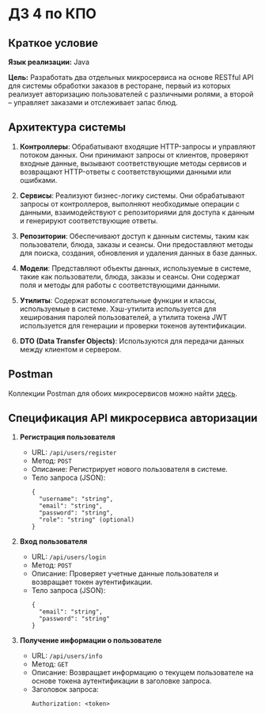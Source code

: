 # ДЗ 4 по КПО

## Краткое условие

**Язык реализации:** Java

**Цель:** Разработать два отдельных микросервиса на основе RESTful API для системы обработки заказов в ресторане, первый из которых реализует авторизацию пользователей с различными ролями, а второй – управляет заказами и отслеживает запас блюд.

## Архитектура системы

1. **Контроллеры**: Обрабатывают входящие HTTP-запросы и управляют потоком данных. Они принимают запросы от клиентов, проверяют входные данные, вызывают соответствующие методы сервисов и возвращают HTTP-ответы с соответствующими данными или ошибками.

2. **Сервисы**: Реализуют бизнес-логику системы. Они обрабатывают запросы от контроллеров, выполняют необходимые операции с данными, взаимодействуют с репозиториями для доступа к данным и генерируют соответствующие ответы.

3. **Репозитории**: Обеспечивают доступ к данным системы, таким как пользователи, блюда, заказы и сеансы. Они предоставляют методы для поиска, создания, обновления и удаления данных в базе данных.

4. **Модели**: Представляют объекты данных, используемые в системе, такие как пользователи, блюда, заказы и сеансы. Они содержат поля и методы для работы с соответствующими данными.

5. **Утилиты**: Содержат вспомогательные функции и классы, используемые в системе. Хэш-утилита используется для хеширования паролей пользователей, а утилита токена JWT используется для генерации и проверки токенов аутентификации.

6. **DTO (Data Transfer Objects)**: Используются для передачи данных между клиентом и сервером.

## Postman

Коллекции Postman для обоих микросервисов можно найти [здесь](./postman).

## Спецификация API микросервиса авторизации

1. **Регистрация пользователя**

   - URL: `/api/users/register`
   - Метод: `POST`
   - Описание: Регистрирует нового пользователя в системе.
   - Тело запроса (JSON):
     ```
     {
       "username": "string",
       "email": "string",
       "password": "string",
       "role": "string" (optional)
     }
     ```

2. **Вход пользователя**

   - URL: `/api/users/login`
   - Метод: `POST`
   - Описание: Проверяет учетные данные пользователя и возвращает токен аутентификации.
   - Тело запроса (JSON):
     ```
     {
       "email": "string",
       "password": "string"
     }
     ```

3. **Получение информации о пользователе**

   - URL: `/api/users/info`
   - Метод: `GET`
   - Описание: Возвращает информацию о текущем пользователе на основе токена аутентификации в заголовке запроса.
   - Заголовок запроса:
     ```
     Authorization: <token>
     ```
